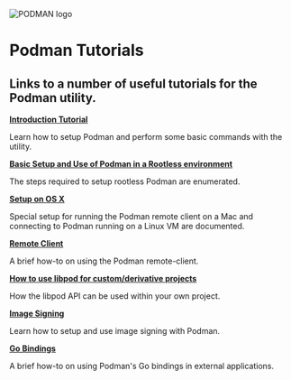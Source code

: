 ![PODMAN logo](../../logo/podman-logo-source.svg)

# Podman Tutorials

## Links to a number of useful tutorials for the Podman utility.

**[Introduction Tutorial](podman_tutorial.md)**

Learn how to setup Podman and perform some basic commands with the utility.

**[Basic Setup and Use of Podman in a Rootless environment](rootless_tutorial.md)**

The steps required to setup rootless Podman are enumerated.

**[Setup on OS X](mac_client.md)**

Special setup for running the Podman remote client on a Mac and connecting to Podman running on a Linux VM are documented.

**[Remote Client](remote_client.md)**

A brief how-to on using the Podman remote-client.

**[How to use libpod for custom/derivative projects](podman-derivative-api.md)**

How the libpod API can be used within your own project.

**[Image Signing](image_signing.md)**

Learn how to setup and use image signing with Podman.

**[Go Bindings](podman-go-bindings.md)**

A brief how-to on using Podman's Go bindings in external applications.
